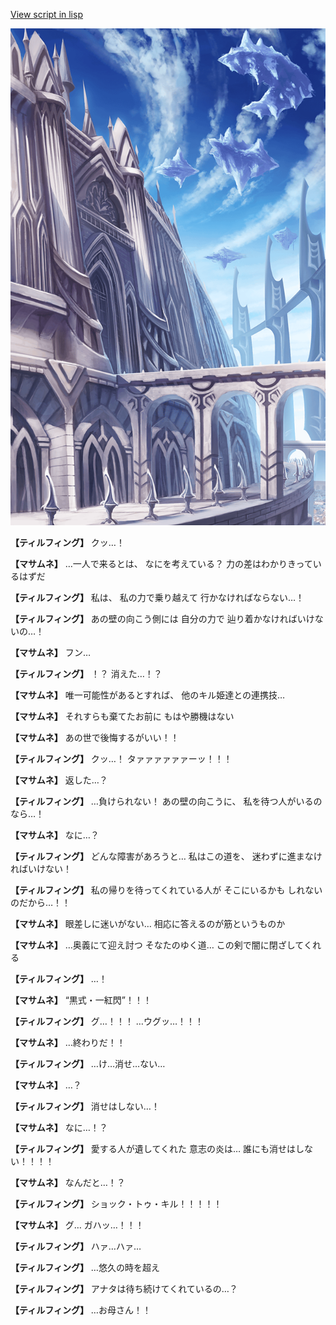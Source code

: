 [View script in lisp](../scripts/1750603.txt)

![castle_wall.png](../images/backgrounds/castle_wall.png)

**【ティルフィング】**
クッ…！

**【マサムネ】**
…一人で来るとは、
なにを考えている？
力の差はわかりきっているはずだ

**【ティルフィング】**
私は、
私の力で乗り越えて
行かなければならない…！

**【ティルフィング】**
あの壁の向こう側には
自分の力で
辿り着かなければいけないの…！

**【マサムネ】**
フン…

**【ティルフィング】**
！？
消えた…！？

**【マサムネ】**
唯一可能性があるとすれば、
他のキル姫達との連携技…

**【マサムネ】**
それすらも棄てたお前に
もはや勝機はない

**【マサムネ】**
あの世で後悔するがいい！！

**【ティルフィング】**
クッ…！
タァァァァァァーッ！！！

**【マサムネ】**
返した…？

**【ティルフィング】**
…負けられない！
あの壁の向こうに、
私を待つ人がいるのなら…！

**【マサムネ】**
なに…？

**【ティルフィング】**
どんな障害があろうと…
私はこの道を、
迷わずに進まなければいけない！

**【ティルフィング】**
私の帰りを待ってくれている人が
そこにいるかも
しれないのだから…！！

**【マサムネ】**
眼差しに迷いがない…
相応に答えるのが筋というものか

**【マサムネ】**
…奥義にて迎え討つ
そなたのゆく道…
この剣で闇に閉ざしてくれる

**【ティルフィング】**
…！

**【マサムネ】**
“黒式・一紅閃”！！！

**【ティルフィング】**
グ…！！！
…ウグッ…！！！

**【マサムネ】**
…終わりだ！！

**【ティルフィング】**
…け…消せ…ない…

**【マサムネ】**
…？

**【ティルフィング】**
消せはしない…！

**【マサムネ】**
なに…！？

**【ティルフィング】**
愛する人が遺してくれた
意志の炎は…
誰にも消せはしない！！！！

**【マサムネ】**
なんだと…！？

**【ティルフィング】**
ショック・トゥ・キル！！！！！

**【マサムネ】**
グ…
ガハッ…！！！

**【ティルフィング】**
ハァ…ハァ…

**【ティルフィング】**
…悠久の時を超え

**【ティルフィング】**
アナタは待ち続けてくれているの…？

**【ティルフィング】**
…お母さん！！